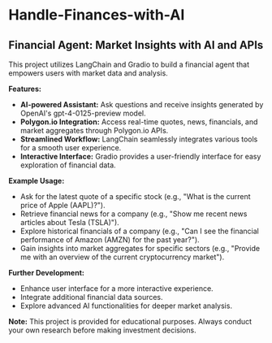 # Handle-Finances-with-AI

## Financial Agent: Market Insights with AI and APIs

This project utilizes LangChain and Gradio to build a financial agent that empowers users with market data and analysis.

**Features:**

* **AI-powered Assistant:** Ask questions and receive insights generated by OpenAI's gpt-4-0125-preview model.
* **Polygon.io Integration:** Access real-time quotes, news, financials, and market aggregates through Polygon.io APIs.
* **Streamlined Workflow:** LangChain seamlessly integrates various tools for a smooth user experience.
* **Interactive Interface:** Gradio provides a user-friendly interface for easy exploration of financial data.

**Example Usage:**

* Ask for the latest quote of a specific stock (e.g., "What is the current price of Apple (AAPL)?").
* Retrieve financial news for a company (e.g., "Show me recent news articles about Tesla (TSLA)").
* Explore historical financials of a company (e.g., "Can I see the financial performance of Amazon (AMZN) for the past year?").
* Gain insights into market aggregates for specific sectors (e.g., "Provide me with an overview of the current cryptocurrency market").

**Further Development:**

* Enhance user interface for a more interactive experience.
* Integrate additional financial data sources.
* Explore advanced AI functionalities for deeper market analysis.

**Note:** This project is provided for educational purposes. Always conduct your own research before making investment decisions.
